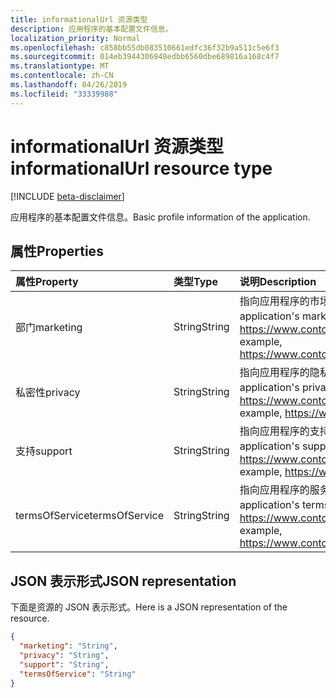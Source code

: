```yaml
---
title: informationalUrl 资源类型
description: 应用程序的基本配置文件信息。
localization_priority: Normal
ms.openlocfilehash: c858bb55db083510661edfc36f32b9a511c5e6f3
ms.sourcegitcommit: 014eb3944306948edbb6560dbe689816a168c4f7
ms.translationtype: MT
ms.contentlocale: zh-CN
ms.lasthandoff: 04/26/2019
ms.locfileid: "33339988"
---
```

# <a name="informationalurl-resource-type"></a><span data-ttu-id="8ad55-103">informationalUrl 资源类型</span><span class="sxs-lookup"><span data-stu-id="8ad55-103">informationalUrl resource type</span></span>

[!INCLUDE [beta-disclaimer](../../includes/beta-disclaimer.md)]

<span data-ttu-id="8ad55-104">应用程序的基本配置文件信息。</span><span class="sxs-lookup"><span data-stu-id="8ad55-104">Basic profile information of the application.</span></span>

## <a name="properties"></a><span data-ttu-id="8ad55-105">属性</span><span class="sxs-lookup"><span data-stu-id="8ad55-105">Properties</span></span>

| <span data-ttu-id="8ad55-106">属性</span><span class="sxs-lookup"><span data-stu-id="8ad55-106">Property</span></span> | <span data-ttu-id="8ad55-107">类型</span><span class="sxs-lookup"><span data-stu-id="8ad55-107">Type</span></span> | <span data-ttu-id="8ad55-108">说明</span><span class="sxs-lookup"><span data-stu-id="8ad55-108">Description</span></span> |
|:---------------|:--------|:----------|
|<span data-ttu-id="8ad55-109">部门</span><span class="sxs-lookup"><span data-stu-id="8ad55-109">marketing</span></span>|<span data-ttu-id="8ad55-110">String</span><span class="sxs-lookup"><span data-stu-id="8ad55-110">String</span></span>| <span data-ttu-id="8ad55-111">指向应用程序的市场营销页面的链接。</span><span class="sxs-lookup"><span data-stu-id="8ad55-111">Link to the application's marketing page.</span></span> <span data-ttu-id="8ad55-112">例如，https://www.contoso.com/app/marketing</span><span class="sxs-lookup"><span data-stu-id="8ad55-112">For example, https://www.contoso.com/app/marketing</span></span> |
|<span data-ttu-id="8ad55-113">私密性</span><span class="sxs-lookup"><span data-stu-id="8ad55-113">privacy</span></span>|<span data-ttu-id="8ad55-114">String</span><span class="sxs-lookup"><span data-stu-id="8ad55-114">String</span></span>| <span data-ttu-id="8ad55-115">指向应用程序的隐私声明的链接。</span><span class="sxs-lookup"><span data-stu-id="8ad55-115">Link to the application's privacy statement.</span></span> <span data-ttu-id="8ad55-116">例如，https://www.contoso.com/app/privacy</span><span class="sxs-lookup"><span data-stu-id="8ad55-116">For example, https://www.contoso.com/app/privacy</span></span> |
|<span data-ttu-id="8ad55-117">支持</span><span class="sxs-lookup"><span data-stu-id="8ad55-117">support</span></span>|<span data-ttu-id="8ad55-118">String</span><span class="sxs-lookup"><span data-stu-id="8ad55-118">String</span></span>| <span data-ttu-id="8ad55-119">指向应用程序的支持页的链接。</span><span class="sxs-lookup"><span data-stu-id="8ad55-119">Link to the application's support page.</span></span> <span data-ttu-id="8ad55-120">例如，https://www.contoso.com/app/support</span><span class="sxs-lookup"><span data-stu-id="8ad55-120">For example, https://www.contoso.com/app/support</span></span> |
|<span data-ttu-id="8ad55-121">termsOfService</span><span class="sxs-lookup"><span data-stu-id="8ad55-121">termsOfService</span></span>|<span data-ttu-id="8ad55-122">String</span><span class="sxs-lookup"><span data-stu-id="8ad55-122">String</span></span>| <span data-ttu-id="8ad55-123">指向应用程序的服务条款声明的链接。</span><span class="sxs-lookup"><span data-stu-id="8ad55-123">Link to the application's terms of service statement.</span></span> <span data-ttu-id="8ad55-124">例如，https://www.contoso.com/app/termsofservice</span><span class="sxs-lookup"><span data-stu-id="8ad55-124">For example, https://www.contoso.com/app/termsofservice</span></span> |

## <a name="json-representation"></a><span data-ttu-id="8ad55-125">JSON 表示形式</span><span class="sxs-lookup"><span data-stu-id="8ad55-125">JSON representation</span></span>
<span data-ttu-id="8ad55-126">下面是资源的 JSON 表示形式。</span><span class="sxs-lookup"><span data-stu-id="8ad55-126">Here is a JSON representation of the resource.</span></span>

<!-- {
  "blockType": "resource",
  "optionalProperties": [

  ],
  "@odata.type": "microsoft.graph.informationalUrl"
}-->

```json
{
  "marketing": "String",
  "privacy": "String",
  "support": "String",
  "termsOfService": "String"
}

```


<!-- uuid: 8fcb5dbc-d5aa-4681-8e31-b001d5168d79
2015-10-25 14:57:30 UTC -->
<!--
{
  "type": "#page.annotation",
  "description": "informationalUrl resource",
  "keywords": "",
  "section": "documentation",
  "tocPath": "",
  "suppressions": []
}
-->
